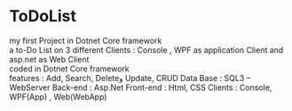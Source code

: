# ToDoList
my first Project in Dotnet Core framework <br />
a to-Do List on 3 different Clients : Console , WPF as application Client and asp.net as Web Client <br />
coded in Dotnet Core framework <br />
features : Add, Search, Deleteو Update, CRUD
Data Base : SQL3 – WebServer
Back-end : Asp.Net
Front-end : Html, CSS
Clients : Console,  WPF(App) , Web(WebApp)
